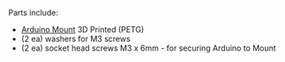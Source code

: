 Parts include:
+ [Arduino Mount](/3d%20Prints/Arduino_Mount.stl) 3D Printed (PETG)
+ (2 ea) washers for M3 screws
+ (2 ea) socket head screws M3 x 6mm - for securing Arduino to Mount
